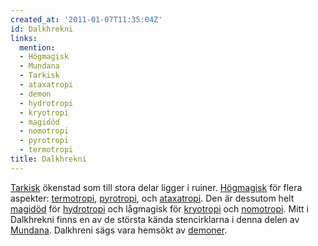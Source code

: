 ```yaml
---
created_at: '2011-01-07T11:35:04Z'
id: Dalkhrekni
links:
  mention:
  - Högmagisk
  - Mundana
  - Tarkisk
  - ataxatropi
  - demon
  - hydrotropi
  - kryotropi
  - magidöd
  - nomotropi
  - pyrotropi
  - termotropi
title: Dalkhrekni
---
```


[Tarkisk] ökenstad som till stora delar ligger i ruiner. [Högmagisk] för flera aspekter:
[termotropi], [pyrotropi], och [ataxatropi]. Den är dessutom helt [magidöd] för [hydrotropi] och
lågmagisk för [kryotropi] och [nomotropi]. Mitt i Dalkhrekni finns en av de största kända
stencirklarna i denna delen av [Mundana]. Dalkhreni sägs vara hemsökt av [demoner].

  [Tarkisk]: Tarkisk
  [Högmagisk]: Högmagisk
  [termotropi]: termotropi
  [pyrotropi]: pyrotropi
  [ataxatropi]: ataxatropi
  [magidöd]: magidöd
  [hydrotropi]: hydrotropi
  [kryotropi]: kryotropi
  [nomotropi]: nomotropi
  [Mundana]: Mundana
  [demoner]: demon